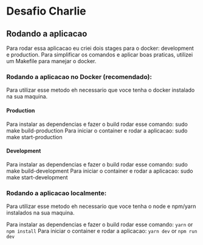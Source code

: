 # Desafio Charlie

## Rodando a aplicacao 

Para rodar essa aplicacao eu criei dois stages para o docker: development e production.
Para simplificar os comandos e aplicar boas praticas, utilizei um Makefile para manejar o docker.

### Rodando a aplicacao no Docker (recomendado):

Para utilizar esse metodo eh necessario que voce tenha o docker instalado na sua maquina.

#### Production

Para instalar as dependencias e fazer o build rodar esse comando:
        sudo make build-production
Para iniciar o container e rodar a aplicacao:
        sudo make start-production

#### Development

Para instalar as dependencias e fazer o build rodar esse comando:
        sudo make build-development
Para iniciar o container e rodar a aplicacao:
        sudo make start-development

### Rodando a aplicacao localmente:

Para utilizar esse metodo eh necessario que voce tenha o node e npm/yarn instalados na sua maquina.

Para instalar as dependencias e fazer o build rodar esse comando:
    `` yarn `` or `` npm install ``
Para iniciar o container e rodar a aplicacao:
    `` yarn dev `` or `` npm run dev ``
        